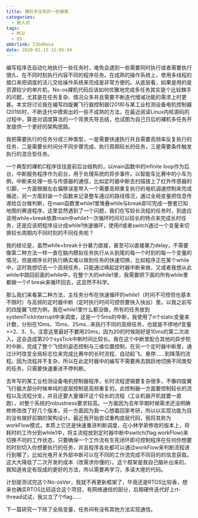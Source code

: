 ```yaml
---
title: 裸机多任务的一些摸索
categories:
  - 嵌入式
tags:
  - MCU
  - OS
abbrlink: 53bd0ece
date: 2020-01-15 15:05:04
---
```


编写程序去自动化地执行一些任务时，难免会遇到一些需要同时执行或者需要执行很久、在不同时刻执行内容不同的程序任务。在成熟的操作系统上，使用多线程的接口来把调度的活儿交给操作系统来完成是非常方便的。从底层看，如果是用的是资源较少的单片机，No-os裸机代码应该如何优雅地完成多任务其实是个比较棘手的问题，尤其是在任务复杂、情况众多并且需要不断迭代增减功能的需求上时更甚。本文将讨论我在编写四旋翼飞行器控制器(2018)与某工业检测设备电机控制器(2019)时，不断迭代中摸索出的一些不成熟的方法，在最近阅读Linux内核源码的过程中，算是对调度算法的一个背景先导总结，也试图为自己日后的裸机多任务开发提供一个更好的架构思路。
<!-- more -->

我把需要执行的任务分成三种类型，一是需要快速执行并且需要高频率反复执行的任务，二是需要长时间分不同步骤完成、执行周期较长的任务，三是需要条件触发执行的混合型任务。

一个典型的裸机C程序往往是前后台结构的，以main函数中的infinite loop作为后台，中断服务程序作为前台，用于处理系统的异步事件。以智能车比赛中的小车为例，中断来处理一些与传感器的通信，比如定时器中断去扫描接上了红外传感器的引脚，一方面根据左右偏移误差带入一个需要高频重复执行的电机调速控制来完成循迹，另一方面封装一个函数来记录整车通过的路线情况，通过全局变量把信息传递给后台做判断，在main函数里while1里堆叠while与break即可完成一整套已知地图的赛道程序。这里显然遇到了一个问题，我们在写较长流程的任务时，到底应该用while+break依靠main中while1一次循环时间可以较长的特点来完成长时任务，还是应该把程序设计成while1快速循环，使用if或者switch通过一个变量来切换较长周期内不同时刻的不同任务呢？

我的结论是，虽然while+break十分暴力直接，甚至可以直接暴力delay，不需要像第二种方法一样一直在脑内模拟任务执行从头到尾的每一个时刻的每一个变量的情况，但是顺序长时执行确实难以做到任务的快速切换，比如程序正在某个while中，这时我想切去一个高频任务，只能通过唤起定时器中断来做，又或者我想从此while中跳回前面的while中，在整个大的while1里，我需要把下面的所有while里都做一个if break来循环回去，这显然不科学。

那么我们来看第二种方法，主任务分布在快速循环的while1（时间不可控但也基本不限时）与高频的定时器中断（定时执行时间可控但要快入快出）里。以我之前写的四旋翼飞控为例，我在while1里什么都没做，所有的任务放到systemTickInterrupt中来调度，这是一个5ms的中断，我使用了n个static变量来计数，分别在10ms、15ms、25ms...来执行不同的高频任务，也就是不停地if变量==2、3、5，注意这里最好不要用20ms，因为20的时候刚好是10ms的第二次进入，这会造成第20个sysTick中断时间比较长。我在这个中断里配合其他的异步短时中断，完成了整个飞控的姿态控制与三维位置控制，在另一个定时器中断里，通过计时改变全局标志位来完成比赛中的长时流程、自动起飞、悬停……到降落的流程。因为流程并不复杂，所以在此定时器中的编写不需要再去跳跃地切换不同类型的任务，只需要快速重进不停判断。

去年写的某工业检测设备电机控制器程序，长时流程逻辑要复杂很多，不像四旋翼飞行器大部分时候单纯的底层控制是高频重复的，此控制器一方面要控制较长的流程以及流程分支，并且还要大量循环这个较长的流程（工业机器开机就要一直跑），对整个系统的robustness要求较高。一方面因为去年早期时候需求还没明确修修改改了好几个版本，另一方面因为我一心想着回家考研，所以以实现功能为目的没有做好前期的架构设计。最近我开始尝试重构底层代码，我将其称为workFlow模式，本质上它还是快速重进判断调度，在小林学弟修改的版本上，将耗时的工作分到while1中，将主流程放到定时器中断中switch(flag.workFlow)来切换不同的工作状态，只要确保一个工作流有生死闭环即可控制程序在任何你想要的时刻切入你想要执行的任务，并且程序各处都可以通过workFlow来判断流程进行到哪了，比如光电开关外部中断可以在不同的工作流完成不同目的的信息获取。这大大降低了二次开发的成本（改需求你懂的）。这个框架是我自己脑补出来的，我知道肯定有现成的更好的方法，所以需要再学习，多读大佬的代码。

计划是测试完这个No-osVer，我就不再更新框架了，毕竟还是RTOS比较香，想来也确实RTOS比较适合这个项目，有网络通信的部分，后期硬件迭代好上rt-thread试试，我又立了个flag......

下一篇研究一下除了全局变量，任务间有没有其他方法实现通信。
